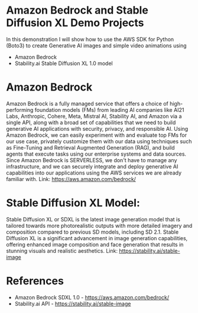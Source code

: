 # Amazon Bedrock and Stable Diffusion XL Demo Projects

In this demonstration I will show how to use the AWS SDK for Python (Boto3) to 
create Generative AI images and simple video animations using 
* Amazon Bedrock 
* Stability.ai Stable Diffusion XL 1.0 model

# Amazon Bedrock

Amazon Bedrock is a fully managed service that offers a choice of high-performing foundation models (FMs) from leading AI companies like AI21 Labs, Anthropic, Cohere, Meta, Mistral AI, Stability AI, and Amazon via a single API, along with a broad set of capabilities that we need to build generative AI applications with security, privacy, and responsible AI. Using Amazon Bedrock, we can easily experiment with and evaluate top FMs for our use case, privately customize them with our data using techniques such as Fine-Tuning and Retrieval Augmented Generation (RAG), and build agents that execute tasks using our enterprise systems and data sources. Since Amazon Bedrock is SERVERLESS, we don't have to manage any infrastructure, and we can securely integrate and deploy generative AI capabilities into our applications using the AWS services we are already familiar with.
Link: https://aws.amazon.com/bedrock/

# Stable Diffusion XL Model: 

Stable Diffusion XL or SDXL is the latest image generation model that is tailored towards more photorealistic outputs with more detailed imagery and composition compared to previous SD models, including SD 2.1. Stable Diffusion XL is a significant advancement in image generation capabilities, offering enhanced image composition and face generation that results in stunning visuals and realistic aesthetics.
Link: https://stability.ai/stable-image

# References
* Amazon Bedrock SDXL 1.0 - https://aws.amazon.com/bedrock/  
* Stability.ai API - https://stability.ai/stable-image
